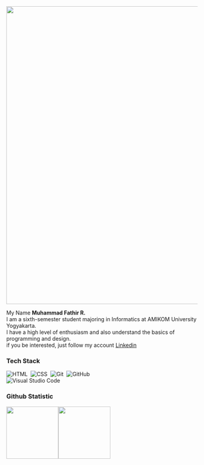 <!-- div width="100%" style="background:-webkit-linear-gradient(left, #ea6161, #ffc64d, #fffc4d, #52fa5a, #4dfcff, #c64dff);text-align: center;font-family: inherit;font-weight: bold;max-width: 782px;margin-bottom: 20px;align-content: center;padding: 10px;"> 👋 HI THERE !</div --><!-- TODO: when it will be possible on GitHub -->

<img width="782px" src="https://raw.githubusercontent.com/bilardi/bilardi/master/header.png" />

My Name **Muhammad Fathir R.** <br>
I am a sixth-semester student majoring in Informatics at AMIKOM University Yogyakarta.<br> 
I have a high level of enthusiasm and also understand the basics of programming and design.<br>
if you be interested, just follow my account [Linkedin](https://www.linkedin.com/in/muhammad-fathirr-3481b129a/)

### Tech Stack
![HTML](https://img.shields.io/badge/-HTML-05122A?style=flat&logo=HTML5)&nbsp;
![CSS](https://img.shields.io/badge/-CSS-05122A?style=flat&logo=CSS3&logoColor=1572B6)&nbsp;
![Git](https://img.shields.io/badge/-Git-05122A?style=flat&logo=git)&nbsp;
![GitHub](https://img.shields.io/badge/-GitHub-05122A?style=flat&logo=github)&nbsp;
<br />
![Visual Studio Code](https://img.shields.io/badge/-Visual%20Studio%20Code-05122A?style=flat&logo=visual-studio-code&logoColor=007ACC)&nbsp;
  
### Github Statistic
<img height="137px" src="https://github-readme-stats.vercel.app/api?username=mhmmadfthr&hide_title=true&hide_border=true&show_icons=true&include_all_commits=true&count_private=true&line_height=21&text_color=000&icon_color=000&bg_color=0,ea6161,ffc64d,fffc4d,52fa5a&theme=graywhite" /><img height="137px" src="https://github-readme-stats.vercel.app/api/top-langs/?username=mhmmadfthr&hide=html&hide_title=true&hide_border=true&layout=compact&langs_count=8&text_color=000&icon_color=fff&bg_color=0,52fa5a,4dfcff,c64dff&theme=graywhite&card_width=382px" />
